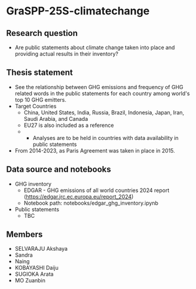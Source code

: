 # GraSPP-25S-climatechange
## Research question
- Are public statements about climate change taken into place and providing actual results in their inventory?
## Thesis statement
- See the relationship between GHG emissions and frequency of GHG related words in the public statements for each country among world's top 10 GHG emitters.
- Target Countries
    - China, United States, India, Russia, Brazil, Indonesia, Japan, Iran, Saudi Arabia, and Canada
    - EU27 is also included as a reference
    - * Analyses are to be held in countries with data availability in public statements
- From 2014-2023, as Paris Agreement was taken in place in 2015.
## Data source and notebooks
- GHG inventory
    - EDGAR - GHG emissions of all world countries 2024 report (https://edgar.jrc.ec.europa.eu/report_2024)
    - Notebook path: notebooks/edgar_ghg_inventory.ipynb
- Public statements
    - TBC
## Members
- SELVARAJU Akshaya
- Sandra
- Naing
- KOBAYASHI Daiju
- SUGIOKA Arata
- MO Zuanbin
